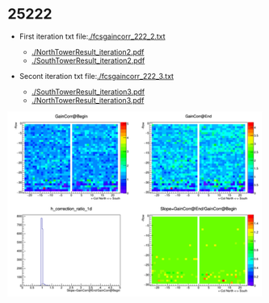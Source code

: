 # 25222
- First iteration txt file:[./fcsgaincorr_222_2.txt](./fcsgaincorr_222_2.txt)
 
    - [./NorthTowerResult_iteration2.pdf](./NorthTowerResult_iteration2.pdf )
    - [./SouthTowerResult_iteration2.pdf](./SouthTowerResult_iteration2.pdf )
    
- Secont iteration txt file:[./fcsgaincorr_222_3.txt](./fcsgaincorr_222_3.txt)
    - [./SouthTowerResult_iteration3.pdf](./SouthTowerResult_iteration3.pdf)
    - [./NorthTowerResult_iteration3.pdf](./NorthTowerResult_iteration3.pdf )

![Figure for 25222](./Plots/comp_222.png)
